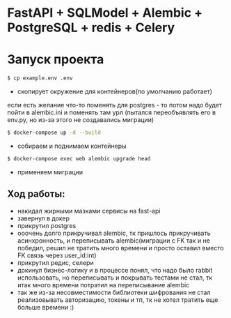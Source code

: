 # FastAPI + SQLModel + Alembic + PostgreSQL + redis + Celery

# Запуск проекта
```sh
$ cp example.env .env
```
 - скопирует окружение для контейнеров(по умолчанию работает)

если есть желание что-то поменять для postgres - то потом надо будет пойти в alembic.ini и поменять там урл
(пытался переобъявлять его в env.py, но из-за этого не создавались миграции)

```sh
$ docker-compose up -d --build
```
 - собираем и поднимаем контейнеры

```sh
$ docker-compose exec web alembic upgrade head
```
 - применяем миграции


## Ход работы:

- накидал жирными мазками сервисы на fast-api
- завернул в докер
- прикрутил postgres
- ооочень долго прикручивал alembic, тк пришлось прикручивать асинхронность, и переписывать alembic(миграции с FK так и не победил, решил не тратить много времени и просто оставил вместо FK связь через user_id:int)
- прикрутил редис, селери
- докинул бизнес-логику и в процессе понял, что надо было rabbit использовать, но переписывать и покрывать тестами не стал, тк итак много времени потратил на переписывание alembic
- так же из-за несовместимости библиотеки шифрования не стал реализовывать авторизацию, токены и тп, тк не хотел тратить еще больше времени :)




